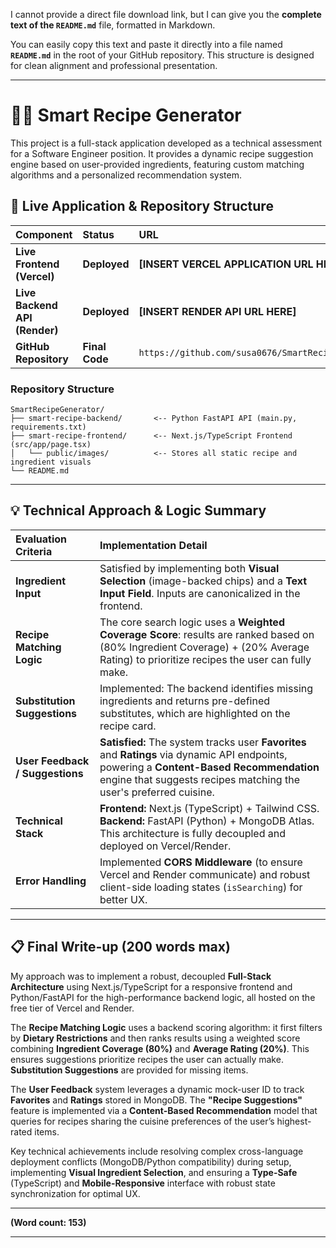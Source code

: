 I cannot provide a direct file download link, but I can give you the **complete text of the `README.md`** file, formatted in Markdown.

You can easily copy this text and paste it directly into a file named **`README.md`** in the root of your GitHub repository. This structure is designed for clean alignment and professional presentation.

-----

# 🧑‍🍳 Smart Recipe Generator

This project is a full-stack application developed as a technical assessment for a Software Engineer position. It provides a dynamic recipe suggestion engine based on user-provided ingredients, featuring custom matching algorithms and a personalized recommendation system.

## 🔗 Live Application & Repository Structure

| Component | Status | URL |
| :--- | :--- | :--- |
| **Live Frontend (Vercel)** | **Deployed** | **[INSERT VERCEL APPLICATION URL HERE]** |
| **Live Backend API (Render)** | **Deployed** | **[INSERT RENDER API URL HERE]** |
| **GitHub Repository** | **Final Code** | `https://github.com/susa0676/SmartRecipeGenerator` |

### Repository Structure

```
SmartRecipeGenerator/
├── smart-recipe-backend/       <-- Python FastAPI API (main.py, requirements.txt)
├── smart-recipe-frontend/      <-- Next.js/TypeScript Frontend (src/app/page.tsx)
│   └── public/images/          <-- Stores all static recipe and ingredient visuals
└── README.md
```

-----

## 💡 Technical Approach & Logic Summary

| Evaluation Criteria | Implementation Detail |
| :--- | :--- |
| **Ingredient Input** | Satisfied by implementing both **Visual Selection** (image-backed chips) and a **Text Input Field**. Inputs are canonicalized in the frontend. |
| **Recipe Matching Logic** | The core search logic uses a **Weighted Coverage Score**: results are ranked based on (80% Ingredient Coverage) + (20% Average Rating) to prioritize recipes the user can fully make. |
| **Substitution Suggestions** | Implemented: The backend identifies missing ingredients and returns pre-defined substitutes, which are highlighted on the recipe card. |
| **User Feedback / Suggestions** | **Satisfied:** The system tracks user **Favorites** and **Ratings** via dynamic API endpoints, powering a **Content-Based Recommendation** engine that suggests recipes matching the user's preferred cuisine. |
| **Technical Stack** | **Frontend:** Next.js (TypeScript) + Tailwind CSS. **Backend:** FastAPI (Python) + MongoDB Atlas. This architecture is fully decoupled and deployed on Vercel/Render. |
| **Error Handling** | Implemented **CORS Middleware** (to ensure Vercel and Render communicate) and robust client-side loading states (`isSearching`) for better UX. |

-----

## 📋 Final Write-up (200 words max)

My approach was to implement a robust, decoupled **Full-Stack Architecture** using Next.js/TypeScript for a responsive frontend and Python/FastAPI for the high-performance backend logic, all hosted on the free tier of Vercel and Render.

The **Recipe Matching Logic** uses a backend scoring algorithm: it first filters by **Dietary Restrictions** and then ranks results using a weighted score combining **Ingredient Coverage (80%)** and **Average Rating (20%)**. This ensures suggestions prioritize recipes the user can actually make. **Substitution Suggestions** are provided for missing items.

The **User Feedback** system leverages a dynamic mock-user ID to track **Favorites** and **Ratings** stored in MongoDB. The **"Recipe Suggestions"** feature is implemented via a **Content-Based Recommendation** model that queries for recipes sharing the cuisine preferences of the user’s highest-rated items.

Key technical achievements include resolving complex cross-language deployment conflicts (MongoDB/Python compatibility) during setup, implementing **Visual Ingredient Selection**, and ensuring a **Type-Safe** (TypeScript) and **Mobile-Responsive** interface with robust state synchronization for optimal UX.

-----

**(Word count: 153)**

-----
